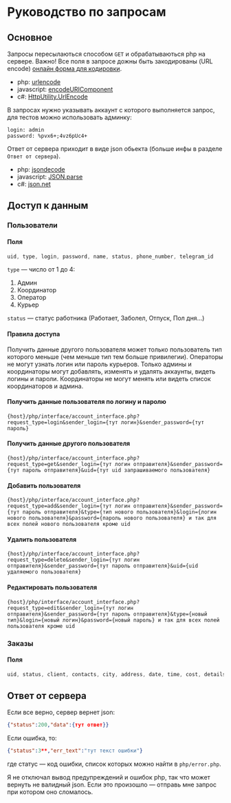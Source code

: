 # Руководство по запросам
## Основное
Запросы пересылаються способом `GET` и обрабатываються php на сервере.
Важно! Все поля в запросе дожны быть закодированы (URL encode) [онлайн форма для кодировки](https://www.urlencoder.org/).
* php: [urlencode](https://www.php.net/manual/en/function.urlencode.php)  
* javascript: [encodeURIComponent](https://developer.mozilla.org/en-US/docs/Web/JavaScript/Reference/Global_Objects/encodeURIComponent)  
* c#: [HttpUtility.UrlEncode](https://docs.microsoft.com/en-us/dotnet/api/system.web.httputility.urlencode?view=netcore-3.1)

В запросах нужно указывать аккаунт с которого выполняется запрос, для тестов можно использовать админку: 
```
login: admin
password: %pvx6+;4vz6pUc4+
```

Ответ от сервера приходит в виде json обьекта (больше инфы в разделе `Ответ от сервера`).
* php: [jsondecode](https://www.php.net/manual/en/function.json-decode.php)
* javascript: [JSON.parse](https://developer.mozilla.org/en-US/docs/Web/JavaScript/Reference/Global_Objects/JSON/parse)
* c#: [json.net](https://www.newtonsoft.com/json)


## Доступ к данным
### Пользователи
#### Поля
```javascript
uid, type, login, password, name, status, phone_number, telegram_id
```
`type` — число от 1 до 4:
1. Админ
2. Координатор
3. Оператор
4. Курьер

`status` — статус работника (Работает, Заболел, Отпуск, Пол дня...)

#### Правила доступа
Получить данные другого пользователя может только пользователь тип которого меньше (чем меньше тип тем больше привилегии). Операторы не могут узнать логин или пароль курьеров.
Только админы и координаторы могут добавлять, изменять и удалять аккаунты, видеть логины и пароли. Координаторы не могут менять или видеть список координаторов и админа.

#### Получить данные пользователя по логину и паролю
```http request
{host}/php/interface/account_interface.php?request_type=login&sender_login={тут логин}&sender_password={тут пароль}
```

#### Получить данные другого пользователя
```http request
{host}/php/interface/account_interface.php?request_type=get&sender_login={тут логин отправителя}&sender_password={тут пароль отправителя}&uid={тут uid запрашиваемого пользователя}
```

#### Добавить пользователя
```http request
{host}/php/interface/account_interface.php?request_type=add&sender_login={тут логин отправителя}&sender_password={тут пароль отправителя}&type={тип нового пользователя}&login={логин нового пользователя}&password={пароль нового пользователя} и так для всех полей нового пользователя кроме uid
```

#### Удалить пользователя
```http request
{host}/php/interface/account_interface.php?request_type=delete&sender_login={тут логин отправителя}&sender_password={тут пароль отправителя}&uid={uid удаляемого пользователя}
```

#### Редактировать пользователя
```http request
{host}/php/interface/account_interface.php?request_type=edit&sender_login={тут логин отправителя}&sender_password={тут пароль отправителя}&type={новый тип}&login={новый логин}&password={новый пароль} и так для всех полей пользователя кроме uid
```

### Заказы
#### Поля
```javascript
uid, status, client, contacts, city, address, date, time, cost, details, operator_uid, courier_uid
```

## Ответ от сервера
Если все верно, сервер вернет json:
```json
{"status":200,"data":{тут ответ}}
```

Если ошибка, то:
```json
{"status":3**,"err_text":"тут текст ошибки"}
```
где статус — код ошибки, список которых можно найти в `php/error.php`.

Я не отключал вывод предупреждений и ошибок php, так что может вернуть не валидный json. Если это произошло — отправь мне запрос при котором оно сломалось.